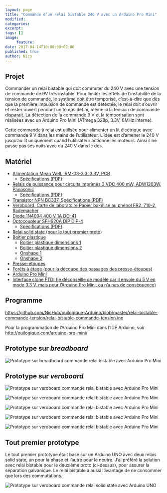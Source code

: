 ```yaml
---
layout: page
title: "Commande d’un relai bistable 240 V avec un Arduino Pro Mini"
modified:
categories:
excerpt:
tags: []
image:
     feature:
date: 2017-04-14T10:00:00+02:00
published: true
author: Nico
---
```



## Projet

Commander un relai bistable qui doit commuter du 240 V avec une tension de commande de 9V très instable. Pour limiter les effets de l’instabilité de la tension de commande, le système doit être temporisé, c’est-à-dire que dès que la première impulsion de commande est détectée, le relai doit s’ouvrir et rester ouvert pendant un temps défini, même si la tension de commande disparait. La détection de la commande 9 V et la temporisation sont réalisées avec un Arduino Pro Mini (ATmega 328p, 3.3V, 8MHz interne).

Cette commande à relai est utilisée pour alimenter un lit électrique avec commande 9 V dans les mains de l’utilisateur. L’idée est d’amener le 240 V jusqu’au lit uniquement quand l’utilisateur actionne les moteurs. Ainsi il ne passe pas ses nuits avec du 240 V dans le dos.


## Matériel

- [Alimentation Mean Well, IRM-03-3.3, 3.3V, PCB](https://www.distrelec.ch/fr/bloc-alimentation-decoupage-sortie-mean-well-irm-03/p/30051638)
  - [Spécifications (PDF)](../../files/2017-04-14-relai-bistable-commande-tension/datasheets/irm03_eng_tds.pdf)
- [Relais de puissance pour circuits imprimés 3 VDC 400 mW, ADW1203W, Panasonic](https://www.distrelec.ch/fr/relais-de-puissance-pour-circuits-imprimes-vdc-400-mw-panasonic-adw1203w/p/11030041)
  - [Spécifications (PDF)](../../files/2017-04-14-relai-bistable-commande-tension/datasheets/adw1_eng_tds.pdf)
- [Transistor NPN BC337, Spécifications (PDF)](../../files/2017-04-14-relai-bistable-commande-tension/datasheets/BC337-D.PDF)
- [Veroboard, Carte de laboratoire Papier bakélisé au phénol FR2, 710-2, Rademacher](https://www.distrelec.ch/fr/carte-de-laboratoire-papier-bakelise-au-phenol-fr2-rademacher-710/p/14832982)
- [Diode 1N4004 400 V 1A DO-41](https://fr.aliexpress.com/item/50pcs-1N4004-400V-1A-DO-41-Axial-Lead-Silicon-Rectifier-Diodes/32464825368.html)
- [Optocoupleur SFH620A DIP DIP-4](https://fr.aliexpress.com/item/Free-shippin-10pcs-lot-SFH620A-DIP-DIP-4-new-original/32553455903.html?spm=2114.13010608.0.0.H1VvjL)
  - [Spécifications (PDF)](../../files/2017-04-14-relai-bistable-commande-tension/datasheets/sfh620.pdf)
- [Relai solid state (pour le tout premier proto)](https://fr.aliexpress.com/item/Industrial-FOTEK-single-phase-solid-state-relay-SSR-25DA-25A-actually-3-32V-DC-TO-24/32621331021.html)
- [Boitier plastique](https://fr.aliexpress.com/item/Two-colors-plastic-enclosure-diy-project-box-abs-plastic-box-electronics-small-desktop-box-135/32426076659.html)
  - [Boitier plastique dimensions 1](../../files/2017-04-14-relai-bistable-commande-tension/schemas/dimension-boitier-plastique-1.jpg)
  - [Boitier plastique dimensions 2](../../files/2017-04-14-relai-bistable-commande-tension/schemas/dimension-boitier-plastique-2.jpg)
  - [Onshape 1](https://cad.onshape.com/documents/bdfa03cae61f8d99e05c256d/w/6a80dbc21d7d7ec99d4ca430/e/ff237b71c3e3937e7775091c)
  - [Onshape 2](https://cad.onshape.com/documents/bdfa03cae61f8d99e05c256d/w/6a80dbc21d7d7ec99d4ca430/e/d16ebce6912d78151dce1e60)
- [Presse-étoupes](https://fr.aliexpress.com/item/PG7-Cable-Glands-Nylon-plastic-waterproof-cable-connectors-spiral-fixed-2013-New-product/1000045565.html)
- [Forêts à étage (pour la découpe des passages des presse-étoupes)](https://fr.aliexpress.com/item/3pcs-HSS-Steel-Step-Cone-Milling-Cutter-Titanium-Coated-Step-Drill-Cutting-Tools-Bit-Set/32661376446.html)
- [Arduino Pro Mini](http://www.banggood.com/5Pcs-3_3V-8MHz-ATmega328P-AU-Pro-Mini-Microcontroller-Board-For-Arduino-p-980292.html?p=0431091025639201412F)
- [Interface clone FTDI (je déconseille ce modèle car il envoie du 5 V en mode 3.3 V, mais pour l’Arduino Pro Mini, ça n’a pas de conséquence)](http://www.miniinthebox.com/fr/programme-downloader-ftdi-basic-usb-a-ttl-ft232-pour-arduino_p903425.html)


## Programme

<https://github.com/NicHub/ouilogique-Arduino/blob/master/relai-bistable-commande-tension/relai-bistable-commande-tension.ino>

Pour la programmation de l’Arduino Pro Mini dans l’IDE Arduino, voir <http://ouilogique.com/arduino-pro-mini/>


## Prototype sur *breadboard*

![Prototype sur breadboard commande relai bistable avec Arduino Pro Mini](../../files/2017-04-14-relai-bistable-commande-tension/images/relai-bistable-commande-tension-001.jpg)


## Prototype sur *veroboard*

![Prototype sur veroboard commande relai bistable avec Arduino Pro Mini](../../files/2017-04-14-relai-bistable-commande-tension/images/relai-bistable-commande-tension-002.jpg)

![Prototype sur veroboard commande relai bistable avec Arduino Pro Mini](../../files/2017-04-14-relai-bistable-commande-tension/images/relai-bistable-commande-tension-003.jpg)

![Prototype sur veroboard commande relai bistable avec Arduino Pro Mini](../../files/2017-04-14-relai-bistable-commande-tension/images/relai-bistable-commande-tension-004.jpg)

![Prototype sur veroboard commande relai bistable avec Arduino Pro Mini](../../files/2017-04-14-relai-bistable-commande-tension/images/relai-bistable-commande-tension-005.png)

![Prototype sur veroboard commande relai bistable avec Arduino Pro Mini](../../files/2017-04-14-relai-bistable-commande-tension/images/relai-bistable-commande-tension-006.jpg)


## Tout premier prototype

Le tout premier prototype était basé sur un Arduino UNO avec deux relais solid state, un pour la phase et l’autre pour le neutre. J’ai préféré la solution avec relai bistable pour le deuxième proto (ci-dessus), pour assurer la séparation galvanique. Le relai bistable a aussi l’avantage de ne consommer que lors des commutations.

![Prototype sur veroboard commande relai solid state avec Arduino UNO](../../files/2017-04-14-relai-bistable-commande-tension/images/relai-bistable-commande-tension-000.jpg)
